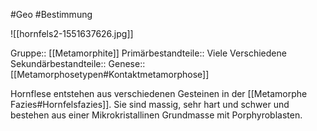 #Geo #Bestimmung 

![[hornfels2-1551637626.jpg]]

Gruppe:: [[Metamorphite]]
Primärbestandteile:: Viele Verschiedene
Sekundärbestandteile::
Genese:: [[Metamorphosetypen#Kontaktmetamorphose]]

Hornflese entstehen aus verschiedenen Gesteinen in der [[Metamorphe Fazies#Hornfelsfazies]]. Sie sind massig, sehr hart und schwer und bestehen aus einer Mikrokristallinen Grundmasse mit Porphyroblasten.
